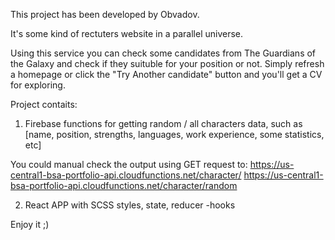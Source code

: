 This project has been developed by Obvadov.

It's some kind of rectuters website in a parallel universe.

Using this service you can check some candidates from The Guardians of the Galaxy and check if they suituble for your position or not. Simply refresh a homepage or click the "Try Another candidate" button and you'll get a CV for exploring.

Project contaits:

1. Firebase functions for getting random / all characters data, such as [name, position, strengths, languages, work experience, some statistics, etc]

You could manual check the output using GET request to:
https://us-central1-bsa-portfolio-api.cloudfunctions.net/character/
https://us-central1-bsa-portfolio-api.cloudfunctions.net/character/random

2. React APP with SCSS styles, state, reducer -hooks

Enjoy it ;)
